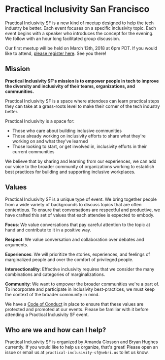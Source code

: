 # Practical Inclusivity San Francisco

Practical Inclusivity SF is a new kind of meetup designed to help the tech industry be better. Each event focuses on a specific inclusivity topic. Each event begins with a speaker who introduces the concept for the evening. We follow with an hour long facilitated group discussion.

Our first meetup will be held on March 13th, 2018 at 6pm PDT. If you would like to attend, [please register here](https://nebrius.typeform.com/to/GRkZvj). See you there!

## Mission

**Practical Inclusivity SF's mission is to empower people in tech to improve the diversity and inclusivity of their teams, organizations, and communities.**

Practical Inclusivity SF is a space where attendees can learn practical steps they can take at a grass-roots level to make their corner of the tech industry better.

Practical Inclusivity is a space for:
- Those who care about building inclusive communities
- Those already working on inclusivity efforts to share what they're working on and what they've learned
- Those looking to start, or get involved in, inclusivity efforts in their current communities

We believe that by sharing and learning from our experiences, we can add our voice to the broader community of organizations working to establish best practices for building and supporting inclusive workplaces.

## Values

Practical Inclusivity SF is a unique type of event. We bring together people from a wide variety of backgrounds to discuss topics that are often contentious. To ensure that conversations are respectful and productive, we have crafted this set of values that each attendee is expected to embody.

**Focus**: We value conversations that pay careful attention to the topic at hand and contribute to it in a positive way.

**Respect**: We value conversation and collaboration over debates and arguments.

**Experiences**: We will prioritize the stories, experiences, and feelings of marginalized people and over the comfort of privileged people.

**Intersectionality**: Effective inclusivity requires that we consider the many combinations and categories of marginalizations.

**Community**: We want to empower the broader communities we're a part of. To incorporate and participate in inclusivity best-practices, we must keep the context of the broader community in mind.

We have a [Code of Conduct](./code_of_conduct.md) in place to ensure that these values are protected and promoted at our events. Please be familiar with it before attending a Practical Inclusivity SF event.

## Who are we and how can I help?

Practical Inclusivity SF is organized by Amanda Glosson and Bryan Hughes currently. If you would like to help us organize, that's great! Please open an issue or email us at `practical-inclusivity-sf@nebri.us` to let us know.
